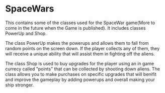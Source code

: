 # SpaceWars
This contains some of the classes used for the SpaceWar game(More to come in the future when the Game is published). It includes classes PowerUp and Shop.

The class PowerUp makes the powerups and allows them to fall from random points on the screen down. If the player collects any of them, they will receive a unique ability that will assist them in fighting off the aliens.

The class Shop is used to buy upgrades for the player using an in game currecy called "points" that can be collected by shooting down aliens. The class allows you to make purchases on specific upgrades that will benifit and improve the gameplay by adding powerups and overall making your ship stronger.

